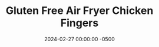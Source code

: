 ---
layout: post
title:  "Gluten Free Air Fryer Chicken Fingers"
date:   2024-02-27 00:00:00 -0500
categories: 
- Recipes
- Finger Foods
permalink: /recipes/chicken-fingers
image: /assets/Food/Finger Food/Fingers/finger-cover.jpg
ing: fingers-ing
facts: fingers-facts
Prep: 12
Rest: 
Cook: 8
Source1: https://www.youtube.com/watch?v=xWGgCuC63yI&t=198s
Source2: https://www.youtube.com/watch?v=AN_iomD5EUk
tags: 
- chicken tenders
- french fries
- ketchup
- bbq sauce
- barbeque
- air fry
- fried
- breading
- gluten free
- oat flour
- parmesean cheese
Description: Chicken Fingers and French Fries are a classic for a reason. They're often not gluten free however, and they're deep fried in harmful oils. This recipe fixed both of those by breading in homemade oat flour, and roasting in an air fryer. It pairs well with my Broccoli Fries for a crunchy and nutritious meal<br><p><a href="broccoli-fries">Air Fryer Broccoli Fries</a></p>
Instructions: 
- In a large bowl, mix together your breading of oat flour, Parmesan cheese, and spices - paprika, chili, oregano, thyme, basil, garlic, onion, salt, pepper, ginger, and cayenne<br><br>

- Cut the chicken into chicken finger sized pieces, and spray both sides with some oil. If using tenders, you can choose to remove the tendon as well<br><br>

- Add chicken to the breading bowl and coat all the chicken in the mix. Transfer the chicken to a plate<br><br>

- Lightly spray the tops of the chicken with oil, and transfer to an air fryer basket oil side down. Spray the other side now, so both sides have a light spray of oil. Air fry for about 8 minutes at 400F, flipping halfway, or until the chicken reaches 165F<br><br>
- <center><img src="/assets/Food/Finger Food/Fingers/finger-4.jpg" alt="" class="instruction-image"></center><br>

- Transfer to a wire rack to keep crispy. You may need to fry in multiple batches
---